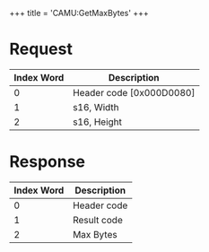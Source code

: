 +++
title = 'CAMU:GetMaxBytes'
+++

# Request

| Index Word | Description                |
|------------|----------------------------|
| 0          | Header code \[0x000D0080\] |
| 1          | s16, Width                 |
| 2          | s16, Height                |

# Response

| Index Word | Description |
|------------|-------------|
| 0          | Header code |
| 1          | Result code |
| 2          | Max Bytes   |
